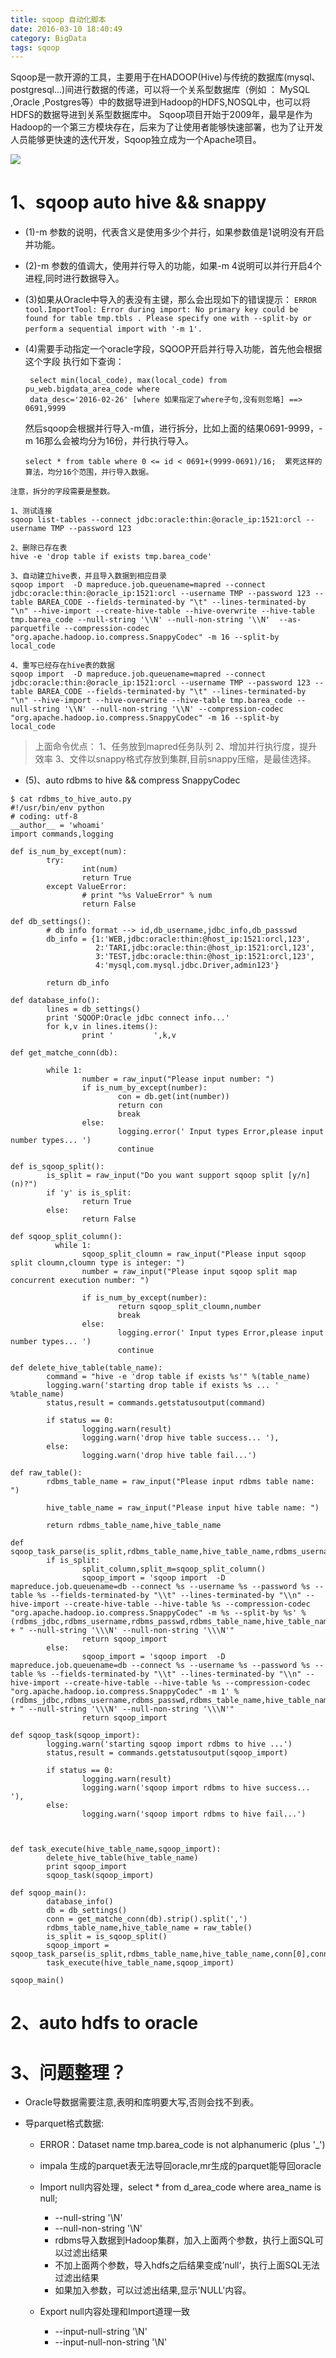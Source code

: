 ```yaml
---
title: sqoop 自动化脚本
date: 2016-03-10 18:40:49
category: BigData
tags: sqoop
---
```

Sqoop是一款开源的工具，主要用于在HADOOP(Hive)与传统的数据库(mysql、postgresql...)间进行数据的传递，可以将一个关系型数据库（例如 ： MySQL ,Oracle ,Postgres等）中的数据导进到Hadoop的HDFS,NOSQL中，也可以将HDFS的数据导进到关系型数据库中。
Sqoop项目开始于2009年，最早是作为Hadoop的一个第三方模块存在，后来为了让使用者能够快速部署，也为了让开发人员能够更快速的迭代开发，Sqoop独立成为一个Apache项目。

![](https://www.itweet.cn/screenshots/sqoop-rdbms.gif)

# 1、sqoop auto hive && snappy 

* (1)-m 参数的说明，代表含义是使用多少个并行，如果参数值是1说明没有开启并功能。

* (2)-m 参数的值调大，使用并行导入的功能，如果-m 4说明可以并行开启4个进程,同时进行数据导入。

* (3)如果从Oracle中导入的表没有主键，那么会出现如下的错误提示：
     `ERROR tool.ImportTool: Error during import: No primary key could be `
     `found for table tmp.tbls . Please specify one with --split-by or perform`
     `a sequential import with '-m 1'.`

* (4)需要手动指定一个oracle字段，SQOOP开启并行导入功能，首先他会根据这个字段
   执行如下查询：
  ``` 
   select min(local_code), max(local_code) from pu_web.bigdata_area_code where
   data_desc='2016-02-26' [where 如果指定了where子句,没有则忽略] ==> 0691,9999
  ```

  然后sqoop会根据并行导入-m值，进行拆分，比如上面的结果0691-9999，-m 16那么会被均分为16份，并行执行导入。
  ```
  select * from table where 0 <= id < 0691+(9999-0691)/16;  累死这样的算法，均分16个范围，并行导入数据。
  ```

`注意，拆分的字段需要是整数。`

```
1、测试连接
sqoop list-tables --connect jdbc:oracle:thin:@oracle_ip:1521:orcl --username TMP --password 123

2、删除已存在表
hive -e 'drop table if exists tmp.barea_code'

3、自动建立hive表，并且导入数据到相应目录
sqoop import  -D mapreduce.job.queuename=mapred --connect jdbc:oracle:thin:@oracle_ip:1521:orcl --username TMP --password 123 --table BAREA_CODE --fields-terminated-by "\t" --lines-terminated-by "\n" --hive-import --create-hive-table --hive-overwrite --hive-table tmp.barea_code --null-string '\\N' --null-non-string '\\N'  --as-parquetfile --compression-codec "org.apache.hadoop.io.compress.SnappyCodec" -m 16 --split-by local_code

4、重写已经存在hive表的数据
sqoop import  -D mapreduce.job.queuename=mapred --connect jdbc:oracle:thin:@oracle_ip:1521:orcl --username TMP --password 123 --table BAREA_CODE --fields-terminated-by "\t" --lines-terminated-by "\n" --hive-import --hive-overwrite --hive-table tmp.barea_code --null-string '\\N' --null-non-string '\\N' --compression-codec "org.apache.hadoop.io.compress.SnappyCodec" -m 16 --split-by local_code
```

> 上面命令优点：
>   1、任务放到mapred任务队列
>   2、增加并行执行度，提升效率
>   3、文件以snappy格式存放到集群,目前snappy压缩，是最佳选择。

* (5)、auto rdbms to hive && compress SnappyCodec
```
$ cat rdbms_to_hive_auto.py 
#!/usr/bin/env python
# coding: utf-8
__author__ = 'whoami'
import commands,logging

def is_num_by_except(num):
        try:
                int(num)
                return True
        except ValueError:
                # print "%s ValueError" % num
                return False

def db_settings():
        # db info format --> id,db_username,jdbc_info,db_passswd
        db_info = {1:'WEB,jdbc:oracle:thin:@host_ip:1521:orcl,123', 
                   2:'TARI,jdbc:oracle:thin:@host_ip:1521:orcl,123',
                   3:'TEST,jdbc:oracle:thin:@host_ip:1521:orcl,123',
                   4:'mysql,com.mysql.jdbc.Driver,admin123'}

        return db_info

def database_info():
        lines = db_settings()
        print 'SQOOP:Oracle jdbc connect info...'
        for k,v in lines.items():
                print '         ',k,v

def get_matche_conn(db):

        while 1:
                number = raw_input("Please input number: ")
                if is_num_by_except(number):
                        con = db.get(int(number))
                        return con
                        break
                else:
                        logging.error(' Input types Error,please input number types... ')
                        continue

def is_sqoop_split():
        is_split = raw_input("Do you want support sqoop split [y/n] (n)?")
        if 'y' is is_split:
                return True
        else:
                return False

def sqoop_split_column():
          while 1:
                sqoop_split_cloumn = raw_input("Please input sqoop split cloumn,cloumn type is integer: ")
                number = raw_input("Please input sqoop split map concurrent execution number: ")
                
                if is_num_by_except(number):
                        return sqoop_split_cloumn,number
                        break
                else:
                        logging.error(' Input types Error,please input number types... ')
                        continue

def delete_hive_table(table_name):
        command = "hive -e 'drop table if exists %s'" %(table_name)
        logging.warn('starting drop table if exists %s ... ' %table_name)
        status,result = commands.getstatusoutput(command)

        if status == 0:
                logging.warn(result)
                logging.warn('drop hive table success... '),
        else:
                logging.warn('drop hive table fail...')

def raw_table():
        rdbms_table_name = raw_input("Please input rdbms table name: ")

        hive_table_name = raw_input("Please input hive table name: ")

        return rdbms_table_name,hive_table_name

def sqoop_task_parse(is_split,rdbms_table_name,hive_table_name,rdbms_username,rdbms_jdbc,rdbms_passwd):
        if is_split:
                split_column,split_m=sqoop_split_column()
                sqoop_import = 'sqoop import  -D mapreduce.job.queuename=db --connect %s --username %s --password %s --table %s --fields-terminated-by "\\t" --lines-terminated-by "\\n" --hive-import --create-hive-table --hive-table %s --compression-codec "org.apache.hadoop.io.compress.SnappyCodec" -m %s --split-by %s' %(rdbms_jdbc,rdbms_username,rdbms_passwd,rdbms_table_name,hive_table_name,split_m,split_column) + " --null-string '\\\N' --null-non-string '\\\N'"
                return sqoop_import
        else:
                sqoop_import = 'sqoop import  -D mapreduce.job.queuename=db --connect %s --username %s --password %s --table %s --fields-terminated-by "\\t" --lines-terminated-by "\\n" --hive-import --create-hive-table --hive-table %s --compression-codec "org.apache.hadoop.io.compress.SnappyCodec" -m 1' %(rdbms_jdbc,rdbms_username,rdbms_passwd,rdbms_table_name,hive_table_name) + " --null-string '\\\N' --null-non-string '\\\N'"
                return sqoop_import

def sqoop_task(sqoop_import):
        logging.warn('starting sqoop import rdbms to hive ...')
        status,result = commands.getstatusoutput(sqoop_import)

        if status == 0:
                logging.warn(result)
                logging.warn('sqoop import rdbms to hive success... '),
        else:
                logging.warn('sqoop import rdbms to hive fail...')



def task_execute(hive_table_name,sqoop_import):
        delete_hive_table(hive_table_name)
        print sqoop_import
        sqoop_task(sqoop_import)

def sqoop_main():
        database_info()
        db = db_settings()
        conn = get_matche_conn(db).strip().split(',')
        rdbms_table_name,hive_table_name = raw_table()
        is_split = is_sqoop_split() 
        sqoop_import = sqoop_task_parse(is_split,rdbms_table_name,hive_table_name,conn[0],conn[1],conn[2])
        task_execute(hive_table_name,sqoop_import)

sqoop_main()
```

# 2、auto hdfs to oracle


# 3、问题整理？
  
  * Oracle导数据需要注意,表明和库明要大写,否则会找不到表。
  
  * 导parquet格式数据:
    - ERROR：Dataset name tmp.barea_code is not alphanumeric (plus '_')
    
    - impala 生成的parquet表无法导回oracle,mr生成的parquet能导回oracle
    
    - Import null内容处理，select * from d_area_code where area_name is null;
      + --null-string '\\N'
      + --null-non-string '\\N'
      + rdbms导入数据到Hadoop集群，加入上面两个参数，执行上面SQL可以过滤出结果
      + 不加上面两个参数，导入hdfs之后结果变成’null‘，执行上面SQL无法过滤出结果
      + 如果加入参数，可以过滤出结果,显示'NULL'内容。
    
    - Export null内容处理和Import道理一致
      + --input-null-string '\\N'
      + --input-null-non-string '\\N'



